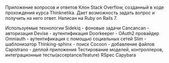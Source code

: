 Приложение вопросов и ответов
Клон Stack Overflow, созданный в ходе прохождения курса Thinknetika. Дает возможность задать вопрос и получить на него ответ. Написан на Ruby on Rails 7.

Используемые технологии
Sidekiq - фоновые задачи
Cancancan - авторизация
Devise - аутентификация
Doorkeeper - OAuth2 провайдер
Omniauth - аутентификация с помощью социальных сетей
Slim - шаблонизатор
Thinking-sphinx - поиск
Сocoon - добавление файлов
Capistrano - деплой приложения
Тестирование моделей, контроллеров, интеграционные тесты(acceptance/feature)
RSpec
Capybara
